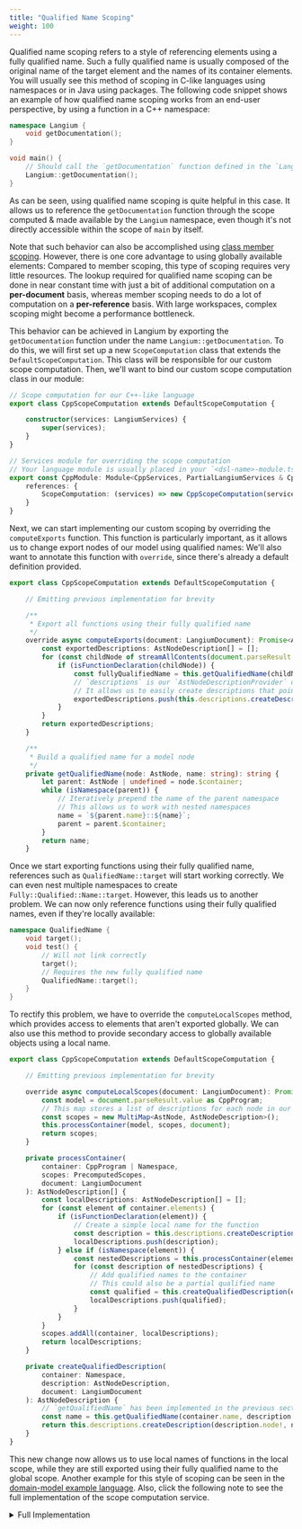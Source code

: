 ```yaml
---
title: "Qualified Name Scoping"
weight: 100
---
```


Qualified name scoping refers to a style of referencing elements using a fully qualified name.
Such a fully qualified name is usually composed of the original name of the target element and the names of its container elements. 
You will usually see this method of scoping in C-like languages using namespaces or in Java using packages.
The following code snippet shows an example of how qualified name scoping works from an end-user perspective, by using a function in a C++ namespace:

```cpp
namespace Langium {
    void getDocumentation();
}

void main() {
    // Should call the `getDocumentation` function defined in the `Langium` namespace
    Langium::getDocumentation();
}
```

As can be seen, using qualified name scoping is quite helpful in this case. It allows us to reference the `getDocumentation` function through the scope computed & made available by the `Langium` namespace, even though it's not directly accessible within the scope of `main` by itself.

Note that such behavior can also be accomplished using [class member scoping](./class-member).
However, there is one core advantage to using globally available elements:
Compared to member scoping, this type of scoping requires very little resources.
The lookup required for qualified name scoping can be done in near constant time with just a bit of additional computation on a **per-document** basis, whereas member scoping needs to do a lot of computation on a **per-reference** basis.
With large workspaces, complex scoping might become a performance bottleneck.

This behavior can be achieved in Langium by exporting the `getDocumentation` function under the name `Langium::getDocumentation`. To do this, we will first set up a new `ScopeComputation` class that extends the `DefaultScopeComputation`. This class will be responsible for our custom scope computation. Then, we'll want to bind our custom scope computation class in our module:

```ts
// Scope computation for our C++-like language
export class CppScopeComputation extends DefaultScopeComputation {

    constructor(services: LangiumServices) {
        super(services);
    }
}

// Services module for overriding the scope computation
// Your language module is usually placed in your `<dsl-name>-module.ts` file
export const CppModule: Module<CppServices, PartialLangiumServices & CppAddedServices> = {
    references: {
        ScopeComputation: (services) => new CppScopeComputation(services)
    }
}
```

Next, we can start implementing our custom scoping by overriding the `computeExports` function. This function is particularly important, as it allows us to change export nodes of our model using qualified names: We'll also want to annotate this function with `override`, since there's already a default definition provided.

```ts
export class CppScopeComputation extends DefaultScopeComputation {

    // Emitting previous implementation for brevity

    /**
     * Export all functions using their fully qualified name
     */
    override async computeExports(document: LangiumDocument): Promise<AstNodeDescription[]> {
        const exportedDescriptions: AstNodeDescription[] = [];
        for (const childNode of streamAllContents(document.parseResult.value)) {
            if (isFunctionDeclaration(childNode)) {
                const fullyQualifiedName = this.getQualifiedName(childNode, childNode.name);
                // `descriptions` is our `AstNodeDescriptionProvider` defined in `DefaultScopeComputation`
                // It allows us to easily create descriptions that point to elements using a name.
                exportedDescriptions.push(this.descriptions.createDescription(modelNode, fullyQualifiedName, document));
            }
        }
        return exportedDescriptions;
    }

    /**
     * Build a qualified name for a model node
     */
    private getQualifiedName(node: AstNode, name: string): string {
        let parent: AstNode | undefined = node.$container;
        while (isNamespace(parent)) {
            // Iteratively prepend the name of the parent namespace
            // This allows us to work with nested namespaces
            name = `${parent.name}::${name}`;
            parent = parent.$container;
        }
        return name;
    }
```

Once we start exporting functions using their fully qualified name, references such as `QualifiedName::target` will start working correctly. We can even nest multiple namespaces to create `Fully::Qualified::Name::target`. However, this leads us to another problem. We can now only reference functions using their fully qualified names, even if they're locally available:

```cpp
namespace QualifiedName {
    void target();
    void test() {
        // Will not link correctly
        target(); 
        // Requires the new fully qualified name
        QualifiedName::target();
    }
}
```

To rectify this problem, we have to override the `computeLocalScopes` method, which provides access to elements that aren't exported globally. We can also use this method to provide secondary access to globally available objects using a local name.

```ts
export class CppScopeComputation extends DefaultScopeComputation {

    // Emitting previous implementation for brevity

    override async computeLocalScopes(document: LangiumDocument): Promise<PrecomputedScopes> {
        const model = document.parseResult.value as CppProgram;
        // This map stores a list of descriptions for each node in our document
        const scopes = new MultiMap<AstNode, AstNodeDescription>();
        this.processContainer(model, scopes, document);
        return scopes;
    }

    private processContainer(
        container: CppProgram | Namespace, 
        scopes: PrecomputedScopes, 
        document: LangiumDocument
    ): AstNodeDescription[] {
        const localDescriptions: AstNodeDescription[] = [];
        for (const element of container.elements) {
            if (isFunctionDeclaration(element)) {
                // Create a simple local name for the function
                const description = this.descriptions.createDescription(element, element.name, document);
                localDescriptions.push(description);
            } else if (isNamespace(element)) {
                const nestedDescriptions = this.processContainer(element, scopes, document, cancelToken);
                for (const description of nestedDescriptions) {
                    // Add qualified names to the container
                    // This could also be a partial qualified name
                    const qualified = this.createQualifiedDescription(element, description, document);
                    localDescriptions.push(qualified);
                }
            }
        }
        scopes.addAll(container, localDescriptions);
        return localDescriptions;
    }

    private createQualifiedDescription(
        container: Namespace, 
        description: AstNodeDescription, 
        document: LangiumDocument
    ): AstNodeDescription {
        // `getQualifiedName` has been implemented in the previous section
        const name = this.getQualifiedName(container.name, description.name);
        return this.descriptions.createDescription(description.node!, name, document);
    }
}
```

This new change now allows us to use local names of functions in the local scope, while they are still exported using their fully qualified name to the global scope.
Another example for this style of scoping can be seen in the [domain-model example language](https://github.com/langium/langium/tree/main/examples/domainmodel).
Also, click the following note to see the full implementation of the scope computation service.

<details>
<summary>Full Implementation</summary>

```ts
export class CppScopeComputation extends DefaultScopeComputation {

    /**
     * Export all functions using their fully qualified name
     */
    override async computeExports(document: LangiumDocument): Promise<AstNodeDescription[]> {
        const exportedDescriptions: AstNodeDescription[] = [];
        for (const childNode of streamAllContents(document.parseResult.value)) {
            if (isFunctionDeclaration(childNode)) {
                const fullyQualifiedName = this.getQualifiedName(childNode, childNode.name);
                // `descriptions` is our `AstNodeDescriptionProvider` defined in `DefaultScopeComputation`
                // It allows us to easily create descriptions that point to elements using a name.
                exportedDescriptions.push(this.descriptions.createDescription(modelNode, fullyQualifiedName, document));
            }
        }
        return exportedDescriptions;
    }

    override async computeLocalScopes(document: LangiumDocument): Promise<PrecomputedScopes> {
        const model = document.parseResult.value as CppProgram;
        // This multi-map stores a list of descriptions for each node in our document
        const scopes = new MultiMap<AstNode, AstNodeDescription>();
        this.processContainer(model, scopes, document);
        return scopes;
    }

    private processContainer(
        container: CppProgram | Namespace, 
        scopes: PrecomputedScopes, 
        document: LangiumDocument
    ): AstNodeDescription[] {
        const localDescriptions: AstNodeDescription[] = [];
        for (const element of container.elements) {
            if (isFunctionDeclaration(element)) {
                // Create a simple local name for the function
                const description = this.descriptions.createDescription(element, element.name, document);
                localDescriptions.push(description);
            } else if (isNamespace(element)) {
                const nestedDescriptions = this.processContainer(element, scopes, document, cancelToken);
                for (const description of nestedDescriptions) {
                    // Add qualified names to the container
                    // This could also be a partially qualified name
                    const qualified = this.createQualifiedDescription(element, description, document);
                    localDescriptions.push(qualified);
                }
            }
        }
        scopes.addAll(container, localDescriptions);
        return localDescriptions;
    }

    private createQualifiedDescription(
        container: Namespace, 
        description: AstNodeDescription, 
        document: LangiumDocument
    ): AstNodeDescription {
        const name = this.getQualifiedName(container.name, description.name);
        return this.descriptions.createDescription(description.node!, name, document);
    }

    /**
     * Build a qualified name for a model node
     */
    private getQualifiedName(node: AstNode, name: string): string {
        let parent: AstNode | undefined = node.$container;
        while (isNamespace(parent)) {
            // Iteratively prepend the name of the parent namespace
            // This allows us to work with nested namespaces
            name = `${parent.name}::${name}`;
            parent = parent.$container;
        }
        return name;
    }
}
```

</details>

